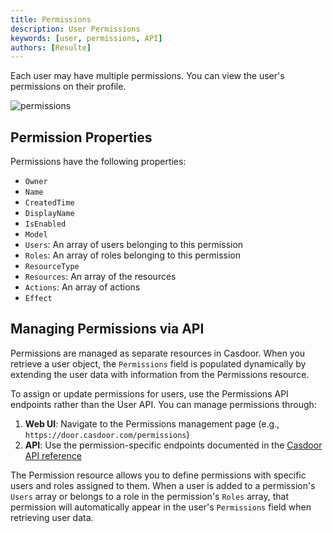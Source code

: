 ```yaml
---
title: Permissions
description: User Permissions
keywords: [user, permissions, API]
authors: [Resulte]
---
```


Each user may have multiple permissions. You can view the user's permissions on their profile.

![permissions](/img/user/users_permissions.png)

## Permission Properties

Permissions have the following properties:

* `Owner`
* `Name`
* `CreatedTime`
* `DisplayName`
* `IsEnabled`
* `Model`
* `Users`: An array of users belonging to this permission
* `Roles`: An array of roles belonging to this permission
* `ResourceType`
* `Resources`: An array of the resources
* `Actions`: An array of actions
* `Effect`

## Managing Permissions via API

Permissions are managed as separate resources in Casdoor. When you retrieve a user object, the `Permissions` field is populated dynamically by extending the user data with information from the Permissions resource.

To assign or update permissions for users, use the Permissions API endpoints rather than the User API. You can manage permissions through:

1. **Web UI**: Navigate to the Permissions management page (e.g., `https://door.casdoor.com/permissions`)
2. **API**: Use the permission-specific endpoints documented in the [Casdoor API reference](https://door.casdoor.com/swagger)

The Permission resource allows you to define permissions with specific users and roles assigned to them. When a user is added to a permission's `Users` array or belongs to a role in the permission's `Roles` array, that permission will automatically appear in the user's `Permissions` field when retrieving user data.

